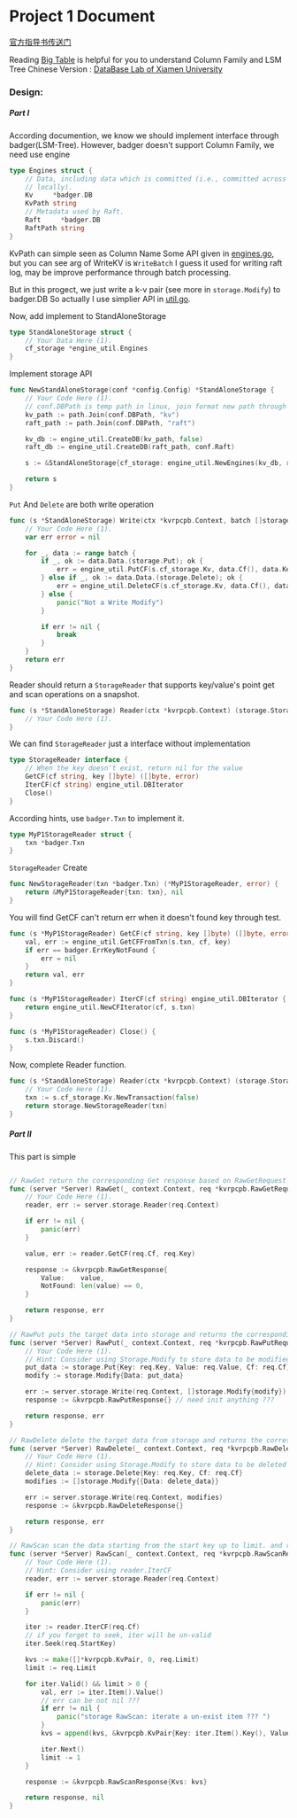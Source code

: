 # Project 1 Document
[官方指导书传送门](https://github.com/talent-plan/tinykv/blob/course/doc/project1-StandaloneKV.md)

Reading [Big Table](https://www.cs.cornell.edu/courses/cs6464/2009sp/papers/bigtable.pdf) is helpful for you to understand Column Family and LSM Tree
Chinese Version : [DataBase Lab of Xiamen University](https://dblab.xmu.edu.cn/post/google-bigtable/)

### Design:
##### Part I
According documention, we know we should implement interface through badger(LSM-Tree).
However, badger doesn't support Column Family, we need use engine
```go
type Engines struct {
	// Data, including data which is committed (i.e., committed across other nodes) and un-committed (i.e., only present
	// locally).
	Kv     *badger.DB
	KvPath string
	// Metadata used by Raft.
	Raft     *badger.DB
	RaftPath string
}
```
KvPath can simple seen as Column Name
Some API given in [engines.go](./util/engines.go), but you can see arg of WriteKV is `WriteBatch`
I guess it used for writing raft log, may be improve performance through batch processing.

But in this progect, we just write a k-v pair (see more in `storage.Modify`) to badger.DB
So actually I use simplier API in [util.go](./util/engine_util/util.go).

Now, add implement to StandAloneStorage 

```go
type StandAloneStorage struct {
	// Your Data Here (1).
	cf_storage *engine_util.Engines
}
```
Implement storage API 

```go
func NewStandAloneStorage(conf *config.Config) *StandAloneStorage {
	// Your Code Here (1).
    // conf.DBPath is temp path in linux, join format new path through args
	kv_path := path.Join(conf.DBPath, "kv")
	raft_path := path.Join(conf.DBPath, "raft")

	kv_db := engine_util.CreateDB(kv_path, false)
	raft_db := engine_util.CreateDB(raft_path, conf.Raft)

	s := &StandAloneStorage{cf_storage: engine_util.NewEngines(kv_db, raft_db, kv_path, raft_path)}

	return s
}
```

`Put` And `Delete` are both write operation
```go
func (s *StandAloneStorage) Write(ctx *kvrpcpb.Context, batch []storage.Modify) error {
	// Your Code Here (1).
	var err error = nil

	for _, data := range batch {
		if _, ok := data.Data.(storage.Put); ok {
			err = engine_util.PutCF(s.cf_storage.Kv, data.Cf(), data.Key(), data.Value())
		} else if _, ok := data.Data.(storage.Delete); ok {
			err = engine_util.DeleteCF(s.cf_storage.Kv, data.Cf(), data.Key())
		} else {
			panic("Not a Write Modify")
		}

		if err != nil {
			break
		}
	}
	return err
}
```

Reader should return a `StorageReader` that supports key/value's point get and scan operations on a snapshot.
```go
func (s *StandAloneStorage) Reader(ctx *kvrpcpb.Context) (storage.StorageReader, error) {
	// Your Code Here (1).
}
```
We can find `StorageReader` just a interface without implementation
```go
type StorageReader interface {
	// When the key doesn't exist, return nil for the value
	GetCF(cf string, key []byte) ([]byte, error)
	IterCF(cf string) engine_util.DBIterator
	Close()
}
```
According hints, use `badger.Txn` to implement it.
```go
type MyP1StorageReader struct {
	txn *badger.Txn
}
```
`StorageReader` Create
```go
func NewStorageReader(txn *badger.Txn) (*MyP1StorageReader, error) {
	return &MyP1StorageReader{txn: txn}, nil
}
```

You will find GetCF can't return err when it doesn't found key through test.
```go
func (s *MyP1StorageReader) GetCF(cf string, key []byte) ([]byte, error) {
	val, err := engine_util.GetCFFromTxn(s.txn, cf, key)
	if err == badger.ErrKeyNotFound {
		err = nil
	}
	return val, err
}
```

```go
func (s *MyP1StorageReader) IterCF(cf string) engine_util.DBIterator {
	return engine_util.NewCFIterator(cf, s.txn)
}
```

```go
func (s *MyP1StorageReader) Close() {
	s.txn.Discard()
}
```

Now, complete Reader function.
```go
func (s *StandAloneStorage) Reader(ctx *kvrpcpb.Context) (storage.StorageReader, error) {
	// Your Code Here (1).
    txn := s.cf_storage.Kv.NewTransaction(false)
	return storage.NewStorageReader(txn)
}
```

##### Part II
This part is simple
```go

// RawGet return the corresponding Get response based on RawGetRequest's CF and Key fields
func (server *Server) RawGet(_ context.Context, req *kvrpcpb.RawGetRequest) (*kvrpcpb.RawGetResponse, error) {
	// Your Code Here (1).
	reader, err := server.storage.Reader(req.Context)

	if err != nil {
		panic(err)
	}

	value, err := reader.GetCF(req.Cf, req.Key)

	response := &kvrpcpb.RawGetResponse{
		Value:    value,
		NotFound: len(value) == 0,
	}

	return response, err
}

// RawPut puts the target data into storage and returns the corresponding response
func (server *Server) RawPut(_ context.Context, req *kvrpcpb.RawPutRequest) (*kvrpcpb.RawPutResponse, error) {
	// Your Code Here (1).
	// Hint: Consider using Storage.Modify to store data to be modified
	put_data := storage.Put{Key: req.Key, Value: req.Value, Cf: req.Cf}
	modify := storage.Modify{Data: put_data}

	err := server.storage.Write(req.Context, []storage.Modify{modify})
	response := &kvrpcpb.RawPutResponse{} // need init anything ???

	return response, err
}

// RawDelete delete the target data from storage and returns the corresponding response
func (server *Server) RawDelete(_ context.Context, req *kvrpcpb.RawDeleteRequest) (*kvrpcpb.RawDeleteResponse, error) {
	// Your Code Here (1).
	// Hint: Consider using Storage.Modify to store data to be deleted
	delete_data := storage.Delete{Key: req.Key, Cf: req.Cf}
	modifies := []storage.Modify{{Data: delete_data}}

	err := server.storage.Write(req.Context, modifies)
	response := &kvrpcpb.RawDeleteResponse{}

	return response, err
}

// RawScan scan the data starting from the start key up to limit. and return the corresponding result
func (server *Server) RawScan(_ context.Context, req *kvrpcpb.RawScanRequest) (*kvrpcpb.RawScanResponse, error) {
	// Your Code Here (1).
	// Hint: Consider using reader.IterCF
	reader, err := server.storage.Reader(req.Context)

	if err != nil {
		panic(err)
	}

	iter := reader.IterCF(req.Cf)
	// if you forget to seek, iter will be un-valid
	iter.Seek(req.StartKey)

	kvs := make([]*kvrpcpb.KvPair, 0, req.Limit)
	limit := req.Limit

	for iter.Valid() && limit > 0 {
		val, err := iter.Item().Value()
		// err can be not nil ???
		if err != nil {
			panic("storage RawScan: iterate a un-exist item ??? ")
		}
		kvs = append(kvs, &kvrpcpb.KvPair{Key: iter.Item().Key(), Value: val})

		iter.Next()
		limit -= 1
	}

	response := &kvrpcpb.RawScanResponse{Kvs: kvs}

	return response, nil
}

```



